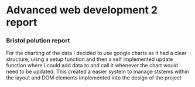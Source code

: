 # Advanced web development 2 report

### Bristol polution report

For the charting of the data I decided to use google charts as it had a clear structure, uisng a setup function and then a self implemented update function where I could add data to and call it whenever the chart would need to be updated. This created a easier system to manage ststems within the layout and DOM elements implemented into the design of the project

